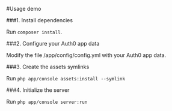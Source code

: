 #Usage demo

###1. Install dependencies

Run `composer install`.

###2. Configure your Auth0 app data

Modify the file /app/config/config.yml with your Auth0 app data.

###3. Create the assets symlinks

Run ```php app/console assets:install --symlink```

###4. Initialize the server

Run ```php app/console server:run```
